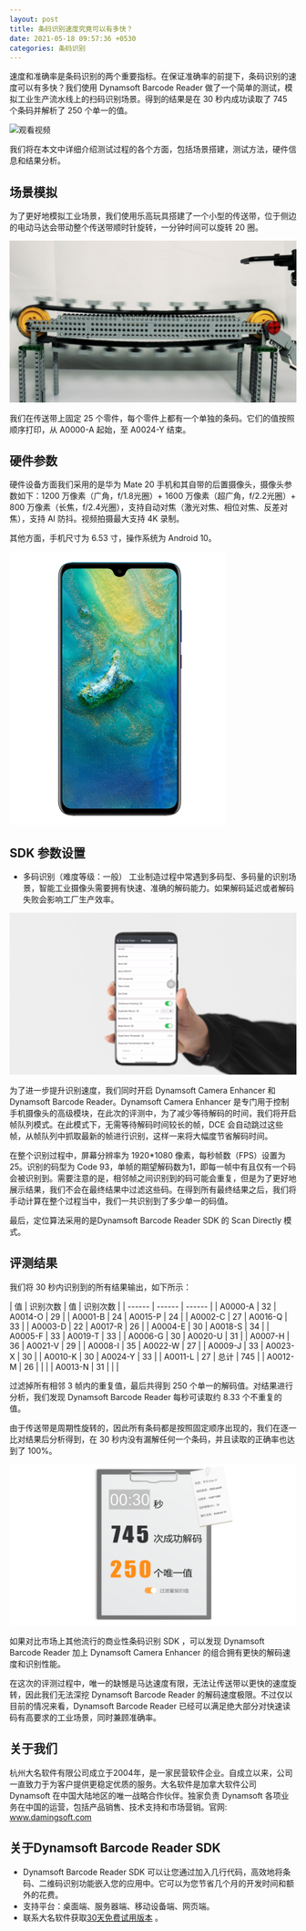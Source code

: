 ```yaml
---
layout: post
title: 条码识别速度究竟可以有多快？
date: 2021-05-18 09:57:36 +0530
categories: 条码识别
---
```


速度和准确率是条码识别的两个重要指标。在保证准确率的前提下，条码识别的速度可以有多快？我们使用 Dynamsoft Barcode Reader 做了一个简单的测试，模拟工业生产流水线上的扫码识别场景。得到的结果是在 30 秒内成功读取了 745 个条码并解析了 250 个单一的值。

![观看视频](https://www.bilibili.com/video/BV1qv411L7M9?share_source=copy_web)

我们将在本文中详细介绍测试过程的各个方面，包括场景搭建，测试方法，硬件信息和结果分析。

## 场景模拟
为了更好地模拟工业场景，我们使用乐高玩具搭建了一个小型的传送带，位于侧边的电动马达会带动整个传送带顺时针旋转，一分钟时间可以旋转 20 圈。

![乐高玩具](/album/2021/Lego-Toy.png)

我们在传送带上固定 25 个零件，每个零件上都有一个单独的条码。它们的值按照顺序打印，从 A0000-A 起始，至 A0024-Y 结束。

## 硬件参数
硬件设备方面我们采用的是华为 Mate 20 手机和其自带的后置摄像头，摄像头参数如下：1200 万像素（广角，f/1.8光圈）+ 1600 万像素（超广角，f/2.2光圈）+ 800 万像素（长焦，f/2.4光圈），支持自动对焦（激光对焦、相位对焦、反差对焦），支持 AI 防抖。视频拍摄最大支持 4K 录制。

其他方面，手机尺寸为 6.53 寸，操作系统为 Android 10。

![华为手机](/album/2021/Huawei-mate20.png)

## SDK 参数设置
- 多码识别（难度等级：一般）
工业制造过程中常遇到多码型、多码量的识别场景，智能工业摄像头需要拥有快速、准确的解码能力。如果解码延迟或者解码失败会影响工厂生产效率。

![参数设置](/album/2021/Barcode-Scanner-X.png)

为了进一步提升识别速度，我们同时开启 Dynamsoft Camera Enhancer 和 Dynamsoft Barcode Reader。Dynamsoft Camera Enhancer 是专门用于控制手机摄像头的高级模块，在此次的评测中，为了减少等待解码的时间，我们将开启帧队列模式。在此模式下，无需等待解码时间较长的帧，DCE 会自动跳过这些帧，从帧队列中抓取最新的帧进行识别，这样一来将大幅度节省解码时间。

在整个识别过程中，屏幕分辨率为 1920*1080 像素，每秒帧数（FPS）设置为 25。识别的码型为 Code 93，单帧的期望解码数为1，即每一帧中有且仅有一个码会被识别到。需要注意的是，相邻帧之间识别到的码可能会重复，但是为了更好地展示结果，我们不会在最终结果中过滤这些码。在得到所有最终结果之后，我们将手动计算在整个过程当中，我们一共识别到了多少单一的码值。

最后，定位算法采用的是Dynamsoft Barcode Reader SDK 的 Scan Directly 模式。

## 评测结果

我们将 30 秒内识别到的所有结果输出，如下所示：

| 值 | 识别次数 | 值 | 识别次数 |
| ------ | ------ | ------ |
| A0000-A | 32 | A0014-O | 29 |
| A0001-B | 24 | A0015-P | 24 |
| A0002-C | 27 | A0016-Q | 33 |
| A0003-D | 22 | A0017-R | 26 |
| A0004-E | 30 | A0018-S | 34 |
| A0005-F | 33 | A0019-T | 33 |
| A0006-G | 30 | A0020-U | 31 |
| A0007-H | 36 | A0021-V | 29 |
| A0008-I | 35 | A0022-W | 27 |
| A0009-J | 33 | A0023-X | 30 |
| A0010-K | 30 | A0024-Y | 33 |
| A0011-L | 27 | 总计 | 745 |
| A0012-M | 26 |  |  |
| A0013-N | 31 |  |  |

过滤掉所有相邻 3 帧内的重复值，最后共得到 250 个单一的解码值。对结果进行分析，我们发现 Dynamsoft Barcode Reader 每秒可读取约 8.33 个不重复的值。

由于传送带是周期性旋转的，因此所有条码都是按照固定顺序出现的，我们在逐一比对结果后分析得到，在 30 秒内没有漏解任何一个条码，并且读取的正确率也达到了 100%。

![结果展示](/album/2021/Fast-barcode-scanning.png)

如果对比市场上其他流行的商业性条码识别 SDK ，可以发现 Dynamsoft Barcode Reader 加上 Dynamsoft Camera Enhancer 的组合拥有更快的解码速度和识别性能。

在这次的评测过程中，唯一的缺憾是马达速度有限，无法让传送带以更快的速度旋转，因此我们无法深挖 Dynamsoft Barcode Reader 的解码速度极限。不过仅以目前的情况来看，Dynamsoft Barcode Reader 已经可以满足绝大部分对快速读码有高要求的工业场景，同时兼顾准确率。

## 关于我们
杭州大名软件有限公司成立于2004年，是一家民营软件企业。自成立以来，公司一直致力于为客户提供更稳定优质的服务。大名软件是加拿大软件公司 Dynamsoft 在中国大陆地区的唯一战略合作伙伴。独家负责 Dynamsoft 各项业务在中国的运营，包括产品销售、技术支持和市场营销。官网: www.damingsoft.com 

## 关于Dynamsoft Barcode Reader SDK
-	Dynamsoft Barcode Reader SDK 可以让您通过加入几行代码，高效地将条码、二维码识别功能嵌入您的应用中。它可以为您节省几个月的开发时间和额外的花费。
-	支持平台：桌面端、服务器端、移动设备端、网页端。
-	联系大名软件获取[30天免费试用版本](https://www.damingsoft.com/products/dbr-register.aspx) 。
